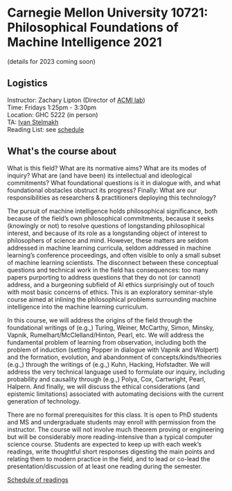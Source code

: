 # Carnegie Mellon University 10721: Philosophical Foundations of Machine Intelligence 2021 

(details for 2023 coming soon)

## Logistics 

Instructor: Zachary Lipton (Director of [ACMI lab](https://acmilab.org/)) \
Time: Fridays 1:25pm - 3:30pm \
Location: GHC 5222 (in person) \
TA: [Ivan Stelmakh](https://www.cs.cmu.edu/~istelmak/)\
Reading List: see [schedule](https://github.com/acmi-lab/cmu-10721-philosophy-machine-intelligence/blob/main/schedule.md)

## What's the course about

What is this field? What are its normative aims? What are its modes of inquiry? What are (and have been) its intellectual and ideological commitments? What foundational questions is it in dialogue with, and what foundational obstacles obstruct its progress? Finally: What are our responsibilities as researchers & practitioners deploying this technology?

The pursuit of machine intelligence holds philosophical significance, both because of the field’s own philosophical commitments, because it seeks (knowingly or not) to resolve questions of longstanding philosophical interest, and because of its role as a longstanding object of interest to philosophers of science and mind. However, these matters are seldom addressed in machine learning curricula, seldom addressed in machine learning’s conference proceedings, and often visible to only a small subset of machine learning scientists. The disconnect between these conceptual questions and technical work in the field has consequences: too many papers purporting to address questions that they do not (or cannot) address, and a burgeoning subfield of AI ethics surprisingly out of touch with most basic concerns of ethics. This is an exploratory seminar-style course aimed at inlining the philosophical problems surrounding machine intelligence into the machine learning curriculum.

In this course, we will address the origins of the field through the foundational writings of (e.g.,) Turing, Weiner, McCarthy, Simon, Minsky, Vapnik, Rumelhart/McClelland/Hinton, Pearl, etc. We will address the fundamental problem of learning from observation, including both the problem of induction (setting Popper in dialogue with Vapnik and Wolpert) and the formation, evolution, and abandonment of concepts/kinds/theories (e.g.,) through the writings of (e.g.,) Kuhn, Hacking, Hofstadter. We will address the very technical language used to formulate our inquiry, including probability and causality through (e.g.,) Polya, Cox, Cartwright, Pearl, Halpern. And finally, we will discuss the ethical considerations (and epistemic limitations) associated with automating decisions with the current generation of technology. 

There are no formal prerequisites for this class. It is open to PhD students and MS and undergraduate students may enroll with permission from the instructor. The course will not involve much theorem proving or engineering but will be considerably more reading-intensive than a typical computer science course. Students are expected to keep up with each week’s readings, write thoughtful short responses digesting the main points and relating them to modern practice in the field, and to lead or co-lead the presentation/discussion of at least one reading during the semester.

[Schedule of readings](https://github.com/acmi-lab/cmu-10721-philosophy-machine-intelligence/blob/main/schedule.md)
